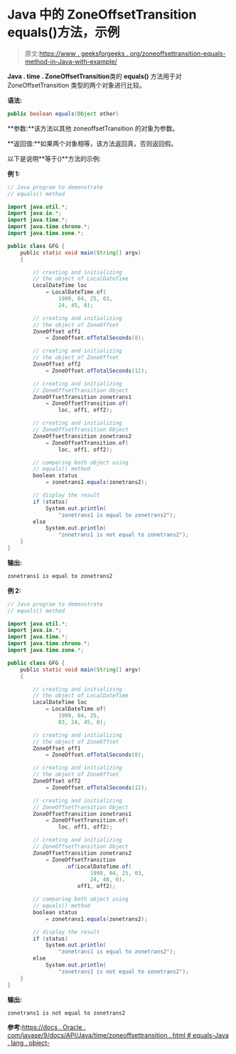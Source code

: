 # Java 中的 ZoneOffsetTransition equals()方法，示例

> 原文:[https://www . geeksforgeeks . org/zoneoffsettransition-equals-method-in-Java-with-example/](https://www.geeksforgeeks.org/zoneoffsettransition-equals-method-in-java-with-example/)

**Java . time . ZoneOffsetTransition**类的 **equals()** 方法用于对 ZoneOffsetTransition 类型的两个对象进行比较。

**语法:**

```java
public boolean equals(Object other)
```

**参数:**该方法以其他 zoneoffsetTransition 的对象为参数。

**返回值:**如果两个对象相等，该方法返回真，否则返回假。

以下是说明**等于()**方法的示例:

**例 1:**

```java
// Java program to demonstrate
// equals() method

import java.util.*;
import java.io.*;
import java.time.*;
import java.time.chrono.*;
import java.time.zone.*;

public class GFG {
    public static void main(String[] argv)
    {

        // creating and initializing
        // the object of LocalDateTime
        LocalDateTime loc
            = LocalDateTime.of(
                1999, 04, 25, 03,
                24, 45, 0);

        // creating and initializing
        // the object of ZoneOffset
        ZoneOffset off1
            = ZoneOffset.ofTotalSeconds(8);

        // creating and initializing
        // the object of ZoneOffset
        ZoneOffset off2
            = ZoneOffset.ofTotalSeconds(12);

        // creating and initializing
        // ZoneOffsetTransition Object
        ZoneOffsetTransition zonetrans1
            = ZoneOffsetTransition.of(
                loc, off1, off2);

        // creating and initializing
        // ZoneOffsetTransition Object
        ZoneOffsetTransition zonetrans2
            = ZoneOffsetTransition.of(
                loc, off1, off2);

        // comparing both object using
        // equals() method
        boolean status
            = zonetrans1.equals(zonetrans2);

        // display the result
        if (status)
            System.out.println(
                "zonetrans1 is equal to zonetrans2");
        else
            System.out.println(
                "zonetrans1 is not equal to zonetrans2");
    }
}
```

**输出:**

```java
zonetrans1 is equal to zonetrans2

```

**例 2:**

```java
// Java program to demonstrate
// equals() method

import java.util.*;
import java.io.*;
import java.time.*;
import java.time.chrono.*;
import java.time.zone.*;

public class GFG {
    public static void main(String[] argv)
    {

        // creating and initializing
        // the object of LocalDateTime
        LocalDateTime loc
            = LocalDateTime.of(
                1999, 04, 25,
                03, 24, 45, 0);

        // creating and initializing
        // the object of ZoneOffset
        ZoneOffset off1
            = ZoneOffset.ofTotalSeconds(8);

        // creating and initializing
        // the object of ZoneOffset
        ZoneOffset off2
            = ZoneOffset.ofTotalSeconds(12);

        // creating and initializing
        // ZoneOffsetTransition Object
        ZoneOffsetTransition zonetrans1
            = ZoneOffsetTransition.of(
                loc, off1, off2);

        // creating and initializing
        // ZoneOffsetTransition Object
        ZoneOffsetTransition zonetrans2
            = ZoneOffsetTransition
                  .of(LocalDateTime.of(
                          1999, 04, 25, 03,
                          24, 48, 0),
                      off1, off2);

        // comparing both object using
        // equals() method
        boolean status
            = zonetrans1.equals(zonetrans2);

        // display the result
        if (status)
            System.out.println(
                "zonetrans1 is equal to zonetrans2");
        else
            System.out.println(
                "zonetrans1 is not equal to zonetrans2");
    }
}
```

**输出:**

```java
zonetrans1 is not equal to zonetrans2

```

**参考:**[https://docs . Oracle . com/javase/9/docs/API/Java/time/zoneoffsettransition . html # equals-Java . lang . object-](https://docs.oracle.com/javase/9/docs/api/java/time/zone/ZoneOffsetTransition.html#equals-java.lang.Object-)
